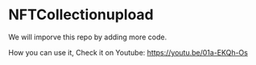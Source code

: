 # NFTCollectionupload

We will imporve this repo by adding more code.

How you can use it, Check it on Youtube: https://youtu.be/01a-EKQh-Os 
